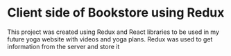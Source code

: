 # Client side of Bookstore using Redux

This project was created using Redux and React libraries to be used in my future yoga website with videos and yoga plans. Redux was used to get information from the server and store it
